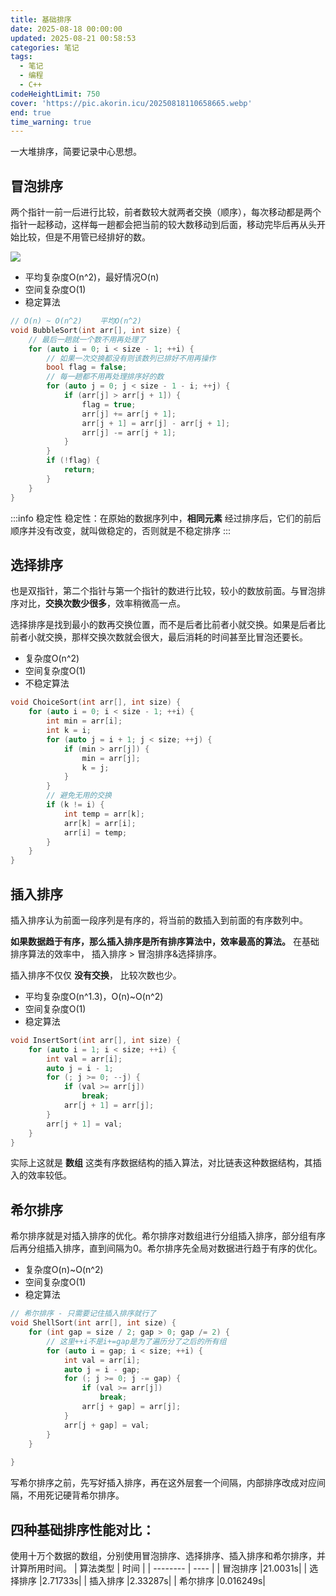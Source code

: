 ```yaml
---
title: 基础排序
date: 2025-08-18 00:00:00
updated: 2025-08-21 00:58:53
categories: 笔记
tags:
  - 笔记
  - 编程
  - C++
codeHeightLimit: 750
cover: 'https://pic.akorin.icu/20250818110658665.webp'
end: true
time_warning: true
---
```


一大堆排序，简要记录中心思想。

<!-- more -->

## 冒泡排序

两个指针一前一后进行比较，前者数较大就两者交换（顺序），每次移动都是两个指针一起移动，这样每一趟都会把当前的较大数移动到后面，移动完毕后再从头开始比较，但是不用管已经排好的数。

![](https://pic.akorin.icu/20250818111128548.webp)

- 平均复杂度O(n^2)，最好情况O(n)
- 空间复杂度O(1)
- 稳定算法

```C++
// O(n) ~ O(n^2)    平均O(n^2)
void BubbleSort(int arr[], int size) {
    // 最后一趟就一个数不用再处理了
    for (auto i = 0; i < size - 1; ++i) {
        // 如果一次交换都没有则该数列已排好不用再操作
        bool flag = false;
        // 每一趟都不用再处理排序好的数
        for (auto j = 0; j < size - 1 - i; ++j) {
            if (arr[j] > arr[j + 1]) {
                flag = true;
                arr[j] += arr[j + 1];
                arr[j + 1] = arr[j] - arr[j + 1];
                arr[j] -= arr[j + 1];
            }
        }
        if (!flag) {
            return;
        }
    }
}
```

:::info 稳定性
 稳定性：在原始的数据序列中，**相同元素** 经过排序后，它们的前后顺序并没有改变，就叫做稳定的，否则就是不稳定排序
:::

## 选择排序

也是双指针，第二个指针与第一个指针的数进行比较，较小的数放前面。与冒泡排序对比，**交换次数少很多**，效率稍微高一点。

选择排序是找到最小的数再交换位置，而不是后者比前者小就交换。如果是后者比前者小就交换，那样交换次数就会很大，最后消耗的时间甚至比冒泡还要长。


- 复杂度O(n^2)
- 空间复杂度O(1)
- 不稳定算法

```C++
void ChoiceSort(int arr[], int size) {
    for (auto i = 0; i < size - 1; ++i) {
        int min = arr[i];
        int k = i;
        for (auto j = i + 1; j < size; ++j) {
            if (min > arr[j]) {
                min = arr[j];
                k = j;
            }
        }
        // 避免无用的交换
        if (k != i) {
            int temp = arr[k];
            arr[k] = arr[i];
            arr[i] = temp;
        }
    }
}
```

## 插入排序

插入排序认为前面一段序列是有序的，将当前的数插入到前面的有序数列中。

**如果数据趋于有序，那么插入排序是所有排序算法中，效率最高的算法。** 在基础排序算法的效率中， 插入排序 > 冒泡排序&选择排序。

插入排序不仅仅 **没有交换**， 比较次数也少。

- 平均复杂度O(n^1.3)，O(n)~O(n^2)
- 空间复杂度O(1)
- 稳定算法

```C++
void InsertSort(int arr[], int size) {
    for (auto i = 1; i < size; ++i) {
        int val = arr[i];
        auto j = i - 1;
        for (; j >= 0; --j) {
            if (val >= arr[j])
                break;
            arr[j + 1] = arr[j];
        }
        arr[j + 1] = val;
    }
}
```

实际上这就是 **数组** 这类有序数据结构的插入算法，对比链表这种数据结构，其插入的效率较低。

## 希尔排序

希尔排序就是对插入排序的优化。希尔排序对数组进行分组插入排序，部分组有序后再分组插入排序，直到间隔为0。希尔排序先全局对数据进行趋于有序的优化。

- 复杂度O(n)~O(n^2)
- 空间复杂度O(1)
- 稳定算法

```C++
// 希尔排序 - 只需要记住插入排序就行了
void ShellSort(int arr[], int size) {
    for (int gap = size / 2; gap > 0; gap /= 2) {
        // 这里++i不是i+=gap是为了遍历分了之后的所有组
        for (auto i = gap; i < size; ++i) {
            int val = arr[i];
            auto j = i - gap;
            for (; j >= 0; j -= gap) {
                if (val >= arr[j])
                    break;
                arr[j + gap] = arr[j];
            }
            arr[j + gap] = val;
        }
    }
    
}
```

写希尔排序之前，先写好插入排序，再在这外层套一个间隔，内部排序改成对应间隔，不用死记硬背希尔排序。

## 四种基础排序性能对比：
使用十万个数据的数组，分别使用冒泡排序、选择排序、插入排序和希尔排序，并计算所用时间。
| 算法类型 | 时间 |
| -------- | ---- |
| 冒泡排序 |21.0031s|
| 选择排序 |2.71733s|
| 插入排序 |2.33287s|
| 希尔排序 |0.016249s|
